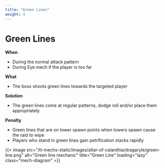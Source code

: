 ```yaml
---
title: "Green Lines"
weight: 4
---
```


# Green Lines

**When**
- During the normal attack pattern
- During Eye mech if the player is too far

**What**
- The boss shoots green lines towards the targeted player

**Solution**
- The green lines come at regular patterns, dodge roll and/or place them appropriately

**Penalty**
- Green lines that are on tower spawn points when towers spawn cause the raid to wipe
- Players who stand in green lines gain petrification stacks rapidly

{{< image src="/tl-mechs-static/images/altar-of-calanthia/dragaryle/green-line.png" alt="Green line mechanic" title="Green Line" loading="lazy" class="mech-diagram" >}}
